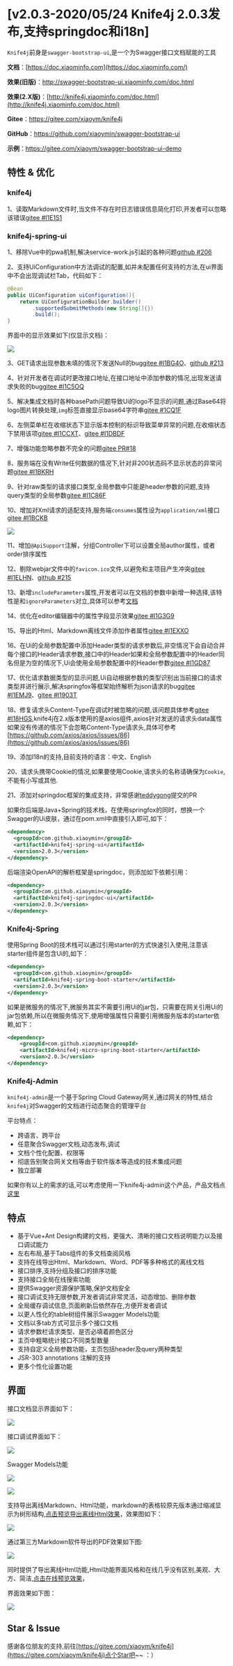 # [v2.0.3-2020/05/24 Knife4j 2.0.3发布,支持springdoc和i18n]
`Knife4j`前身是`swagger-bootstrap-ui`,是一个为Swagger接口文档赋能的工具

**文档**：[https://doc.xiaominfo.com](https://doc.xiaominfo.com/)

**效果(旧版)**：http://swagger-bootstrap-ui.xiaominfo.com/doc.html

**效果(2.X版)**：[http://knife4j.xiaominfo.com/doc.html](http://knife4j.xiaominfo.com/doc.html)

**Gitee**：https://gitee.com/xiaoym/knife4j

**GitHub**：https://github.com/xiaoymin/swagger-bootstrap-ui

**示例**：https://gitee.com/xiaoym/swagger-bootstrap-ui-demo

## 特性 & 优化

### knife4j

1、读取Markdown文件时,当文件不存在时日志错误信息简化打印,开发者可以忽略该错误[gitee #I1E1S1](https://gitee.com/xiaoym/knife4j/issues/I1E1S1)

### knife4j-spring-ui

1、移除Vue中的pwa机制,解决service-work.js引起的各种问题[github #206](https://github.com/xiaoymin/swagger-bootstrap-ui/issues/206)

2、支持UiConfiguration中方法调试的配置,如并未配置任何支持的方法,在ui界面中不会出现调试栏Tab，代码如下：

```java
@Bean
public UiConfiguration uiConfiguration(){
    return UiConfigurationBuilder.builder()
        .supportedSubmitMethods(new String[]{})
        .build();
}
```

界面中的显示效果如下(仅显示文档)：

![](/knife4j/debug-1.png)

3、GET请求出现参数未填的情况下发送Null的bug[gitee #I1BG4O](https://gitee.com/xiaoym/knife4j/issues/I1BG4O)、[github #213](https://github.com/xiaoymin/swagger-bootstrap-ui/issues/213)

4、针对开发者在调试时更改接口地址,在接口地址中添加参数的情况,出现发送请求失败的bug[gitee #I1C5OQ](https://gitee.com/xiaoym/knife4j/issues/I1C5OQ)

5、解决集成文档时各种basePath问题导致Ui的logo不显示的问题,通过Base64将logo图片转换处理,`img`标签直接显示base64字符串[gitee #1CQ1F ](https://gitee.com/xiaoym/knife4j/issues/I1CQ1F)

6、左侧菜单栏在收缩状态下显示版本控制的标识导致菜单异常的问题,在收缩状态下禁用该项[gitee #I1CCXT](https://gitee.com/xiaoym/knife4j/issues/I1CCXT)、[gitee #I1DBDF](https://gitee.com/xiaoym/knife4j/issues/I1DBDF)

7、增强功能忽略参数不完全的问题[gitee PR#18](https://gitee.com/xiaoym/knife4j/pulls/18)

8、服务端在没有Write任何数据的情况下,针对非200状态码不显示状态的异常问题[gitee #I1BKRH](https://gitee.com/xiaoym/knife4j/issues/I1BKRH)

9、针对raw类型的请求接口类型,全局参数中只能是header参数的问题,支持query类型的全局参数[gitee #I1C86F](https://gitee.com/xiaoym/knife4j/issues/I1C86F)

10、增加对Xml请求的适配支持,服务端`consumes`属性设为`application/xml`接口[gitee #I1BCKB](https://gitee.com/xiaoym/knife4j/issues/I1BCKB)

![](/knife4j/xml.png)

11、增加`@ApiSupport`注解，分组Controller下可以设置全局author属性，或者order排序属性

12、剔除webjar文件中的`favicon.ico`文件,以避免和主项目产生冲突[gitee #I1ELHN](https://gitee.com/xiaoym/knife4j/issues/I1ELHN)、[github #215](https://github.com/xiaoymin/swagger-bootstrap-ui/issues/215)

13、新增`includeParameters`属性,开发者可以在文档的参数中新增一种选择,该特性是和`ignoreParameters`对立,具体可以参考[文档](https://doc.xiaominfo.com/knife4j/includeParameter.html)

14、优化在editor编辑器中的属性字段显示效果[gitee #I1G3G9](https://gitee.com/xiaoym/knife4j/issues/I1G3G9)

15、导出的Html、Markdown离线文件添加作者属性[gitee #I1EXXO](https://gitee.com/xiaoym/knife4j/issues/I1EXXO)

16、在Ui的全局参数配置中添加Header类型的请求参数后,非空情况下会自动合并每个接口的Header请求参数,接口中的Header如果和全局参数配置中的Header同名但是为空的情况下,Ui会使用全局参数配置中的Header参数[gitee #I1GD87](https://gitee.com/xiaoym/knife4j/issues/I1GD87)

17、优化请求数据类型的显示问题,Ui自动根据参数的类型识别出当前接口的请求类型并进行展示,解决springfox等框架始终解析为json请求的bug[gitee #I1EMJ9](https://gitee.com/xiaoym/knife4j/issues/I1EMJ9)、[gitee #I1903T](https://gitee.com/xiaoym/knife4j/issues/I1903T)

18、修复请求头Content-Type在调试时被忽略的问题,该问题具体参考[gitee #I18HGS](https://gitee.com/xiaoym/knife4j/issues/I18HGS),knife4j在2.x版本使用的是axios组件,axios针对发送的请求头data属性如果没有传递的情况下会忽略Content-Type请求头,具体可参考[https://github.com/axios/axios/issues/86](https://github.com/axios/axios/issues/86)

19、添加I18n的支持,目前支持的语言：中文、English

20、请求头携带Cookie的情况,如果要使用Cookie,请求头的名称请确保为`Cookie`,不能有小写或其他.

21、添加对springdoc框架的集成支持，非常感谢[teddygong](https://gitee.com/teddygong)提交的PR

如果你后端是Java+Spring的技术栈，在使用springfox的同时，想换一个Swagger的Ui皮肤，通过在pom.xml中直接引入即可,如下：

```xml
<dependency>
  <groupId>com.github.xiaoymin</groupId>
  <artifactId>knife4j-spring-ui</artifactId>
  <version>2.0.3</version>
</dependency>
```

后端渲染OpenAPI的解析框架是springdoc，则添加如下依赖引用：

```xml
<dependency>
  <groupId>com.github.xiaoymin</groupId>
  <artifactId>knife4j-springdoc-ui</artifactId>
  <version>2.0.3</version>
</dependency>
```

### Knife4j-Spring

使用Spring Boot的技术栈可以通过引用starter的方式快速引入使用,注意该starter组件是包含Ui的,如下：

```xml
<dependency>
  <groupId>com.github.xiaoymin</groupId>
  <artifactId>knife4j-spring-boot-starter</artifactId>
  <version>2.0.3</version>
</dependency>
```

如果是微服务的情况下,微服务其实不需要引用Ui的jar包，只需要在网关引用Ui的jar包依赖,所以在微服务情况下,使用增强属性只需要引用微服务版本的starter依赖,如下：

```xml
<dependency>
    <groupId>com.github.xiaoymin</groupId>
    <artifactId>knife4j-micro-spring-boot-starter</artifactId>
    <version>2.0.3</version>
</dependency>

```

### Knife4j-Admin

`knife4j-admin`是一个基于Spring Cloud Gateway网关,通过网关的特性,结合`knife4j`对Swagger的文档进行动态聚合的管理平台

平台特点：

- 跨语言、跨平台
- 任意聚合Swagger文档,动态发布,调试
- 文档个性化配置、权限等
- 彻底告别聚合网关文档等由于软件版本等造成的技术集成问题
- 独立部署

如果你有以上的需求的话,可以考虑使用一下knife4j-admin这个产品，产品文档点[这里](https://doc.xiaominfo.com/solution/admin.html)

## 特点

- 基于Vue+Ant Design构建的文档，更强大、清晰的接口文档说明能力以及接口调试能力
- 左右布局,基于Tabs组件的多文档查阅风格
- 支持在线导出Html、Markdown、Word、PDF等多种格式的离线文档
- 接口排序,支持分组及接口的排序功能
- 支持接口全局在线搜索功能
- 提供Swagger资源保护策略,保护文档安全
- 接口调试支持无限参数,开发者调试非常灵活，动态增加、删除参数
- 全局缓存调试信息,页面刷新后依然存在,方便开发者调试
- 以更人性化的table树组件展示Swagger Models功能
- 文档以多tab方式可显示多个接口文档
- 请求参数栏请求类型、是否必填着颜色区分
- 主页中粗略统计接口不同类型数量
- 支持自定义全局参数功能，主页包括header及query两种类型
- JSR-303 annotations 注解的支持
- 更多个性化设置功能

## 界面

接口文档显示界面如下：

![](/knife4j/images/blog/knife4j2.0.2/1.png)

接口调试界面如下：

![](/knife4j/images/blog/knife4j2.0.2/8.png)

Swagger Models功能

![](/knife4j/images/blog/knife4j2.0.2/6.png)

![](/knife4j/images/blog/knife4j2.0.2/7.png)

支持导出离线Markdown、Html功能，markdown的表格较原先版本通过缩减显示为树形结构,[点击预览导出离线Html效果](https://doc.xiaominfo.com/html/knife4j-export-html.html)，效果图如下：

![](/knife4j/images/blog/knife4j2.0.2/3.png)

通过第三方Markdown软件导出的PDF效果如下图:

![](/knife4j/images/blog/knife4j2.0.2/4.png)

同时提供了导出离线Html功能,Html功能界面风格和在线几乎没有区别,美观、大方、简洁,[点击在线预览效果](https://doc.xiaominfo.com/Knife4j-Offline-Html.html)，

界面效果如下图：

![](/knife4j/images/blog/knife4j2.0.2/5.png)

## Star & Issue

感谢各位朋友的支持,前往[https://gitee.com/xiaoym/knife4j](https://gitee.com/xiaoym/knife4j)点个Star吧~~ ：）

 
 
 